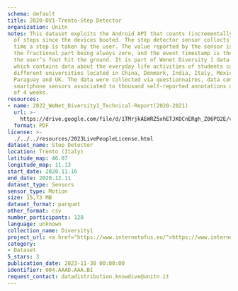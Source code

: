```yaml
---
schema: default
title: 2020-DV1-Trento-Step Detector
organization: Unitn
notes: This dataset exploits the Android API that counts (incrementally) the number
  of steps since the devices booted. The step detector sensor collects an event each
  time a step is taken by the user. The value reported by the sensor is always one,
  the fractional part being always zero, and the event timestamp is the time when
  the user’s foot hit the ground. It is part of Wenet Diversity 1 data collection,
  which contains data about the everyday life activities of students coming from 8
  different universities located in China, Denmark, India, Italy, Mexico, Mongolia,
  Paraguay and UK. The data were collected via questionnaires, data coming from 27
  smartphone sensors associated to thousand self-reported annotations over a period
  of 4 weeks.
resources:
- name: 2022_WeNet_Diversity1_Technical-Report(2020-2021)
  url: >-
    https://drive.google.com/file/d/1TMrjkAEWRZ5xhETJKOCnERgh_Z06PO2E/view?usp=drive_link
  format: PDF
license: >-
  ./../../resources/2023LivePeopleLicense.html
dataset_name: Step Detector
location: Trento (Italy)
latitude_map: 46.07
longitude_map: 11.13
start_date: 2020.11.16
end_date: 2020.12.11
dataset_type: Sensors
sensor_type: Motion
size: 15,73 MB
dataset_format: parquet
other_format: csv
number_participants: 128
language: unknown
collection_name: Diversity1
project_url: <a href="https://www.internetofus.eu/">https://www.internetofus.eu/</a>
category:
- Dataset
5_stars: 3
publication_date: 2023-11-30 00:00:00
identifier: 004.AAAD.AAA.BI
request_contact: datadistribution.knowdive@unitn.it
---
```

